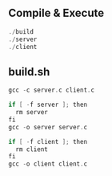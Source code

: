 
## Compile & Execute

```c
./build
./server
./client
```

## build.sh

```c
gcc -c server.c client.c

if [ -f server ]; then
  rm server
fi
gcc -o server server.c

if [ -f client ]; then
  rm client
fi
gcc -o client client.c
```

